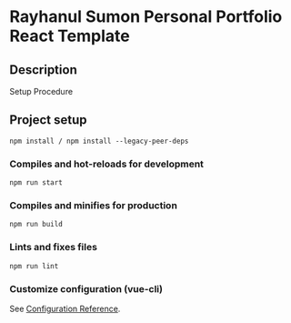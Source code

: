 # Rayhanul Sumon Personal Portfolio React Template

## Description

Setup Procedure 
 
## Project setup

```
npm install / npm install --legacy-peer-deps 
``` 

### Compiles and hot-reloads for development

```
npm run start   
``` 

### Compiles and minifies for production

``` 
npm run build   
``` 
 
### Lints and fixes files  

```
npm run lint
```

### Customize configuration (vue-cli)

See [Configuration Reference](https://cli.vuejs.org/config/).
